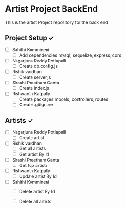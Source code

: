 # Artist Project BackEnd
This is the artist Project repository for the back end

## Project Setup ✓
- [ ] Sahithi Kommineni
    - [ ] Add dependencies mysql, sequelize, express, cors
- [ ] Nagarjuna  Reddy Potlapalli
    - [ ] Create db.config.js
- [ ] Rishik vardhan
    - [ ] Create server.js 
- [ ] Shashi Preetham Ganta
    - [ ] Create index.js
- [ ] Rishwanth Katpally
    - [ ] Create packages models, controllers, routes
    - [ ] Create .gitignore

## Artists ✓
- [ ] Nagarjuna  Reddy Potlapalli
    - [ ] Create artist
- [ ] Rishik vardhan
    - [ ] Get all artists
    - [ ] Get artist By Id
- [ ] Shashi Preetham Ganta
    - [ ] Get top artists
- [ ] Rishwanth Katpally
    - [ ] Update artist By Id
- [ ] Sahithi Kommineni
    - [ ] Delete artist By Id
    - [ ] Delete all artists

